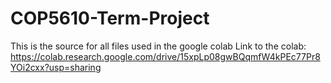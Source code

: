 # COP5610-Term-Project
This is the source for all files used in the google colab
Link to the colab: https://colab.research.google.com/drive/15xpLp08gwBQqmfW4kPEc77Pr8YOi2cxx?usp=sharing
